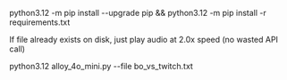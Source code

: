 python3.12 -m pip install --upgrade pip && python3.12 -m pip install -r requirements.txt

If file already exists on disk, just play audio at 2.0x speed (no wasted API call)

python3.12 alloy_4o_mini.py --file bo_vs_twitch.txt

